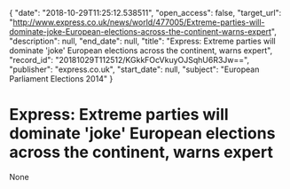 {
  "date": "2018-10-29T11:25:12.538511", 
  "open_access": false, 
  "target_url": "http://www.express.co.uk/news/world/477005/Extreme-parties-will-dominate-joke-European-elections-across-the-continent-warns-expert", 
  "description": null, 
  "end_date": null, 
  "title": "Express: Extreme parties will dominate 'joke' European elections across the continent, warns expert", 
  "record_id": "20181029T112512/KGkkFOcVkuyOJSqhU6R3Jw==", 
  "publisher": "express.co.uk", 
  "start_date": null, 
  "subject": "European Parliament Elections 2014"
}

# Express: Extreme parties will dominate 'joke' European elections across the continent, warns expert

None